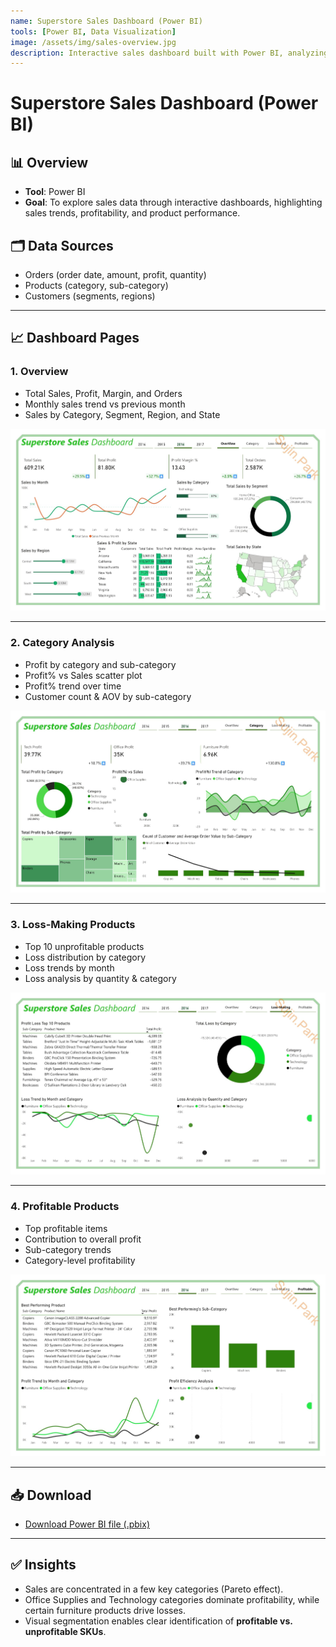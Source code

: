 ```yaml
---
name: Superstore Sales Dashboard (Power BI)
tools: [Power BI, Data Visualization]
image: /assets/img/sales-overview.jpg
description: Interactive sales dashboard built with Power BI, analyzing revenue, profit, and product performance
---
```


# Superstore Sales Dashboard (Power BI)

## 📊 Overview
- **Tool**: Power BI
- **Goal**: To explore sales data through interactive dashboards, highlighting sales trends, profitability, and product performance.

## 🗂️ Data Sources
- Orders (order date, amount, profit, quantity)
- Products (category, sub-category)
- Customers (segments, regions)

---

## 📈 Dashboard Pages

### 1. Overview
- Total Sales, Profit, Margin, and Orders
- Monthly sales trend vs previous month
- Sales by Category, Segment, Region, and State

![Overview](/assets/img/sales-overview.jpg)

---

### 2. Category Analysis
- Profit by category and sub-category
- Profit% vs Sales scatter plot
- Profit% trend over time
- Customer count & AOV by sub-category

![Category](/assets/img/sales-category.jpg)

---

### 3. Loss-Making Products
- Top 10 unprofitable products
- Loss distribution by category
- Loss trends by month
- Loss analysis by quantity & category

![Loss-Making](/assets/img/sales-loss.jpg)

---

### 4. Profitable Products
- Top profitable items
- Contribution to overall profit
- Sub-category trends
- Category-level profitability

![Profitable](/assets/img/sales-profitable.jpg)

---

## 📥 Download
- [Download Power BI file (.pbix)](/reports/salesReport_PowerBI.pbix)

---

## ✅ Insights
- Sales are concentrated in a few key categories (Pareto effect).
- Office Supplies and Technology categories dominate profitability, while certain furniture products drive losses.
- Visual segmentation enables clear identification of **profitable vs. unprofitable SKUs**.

